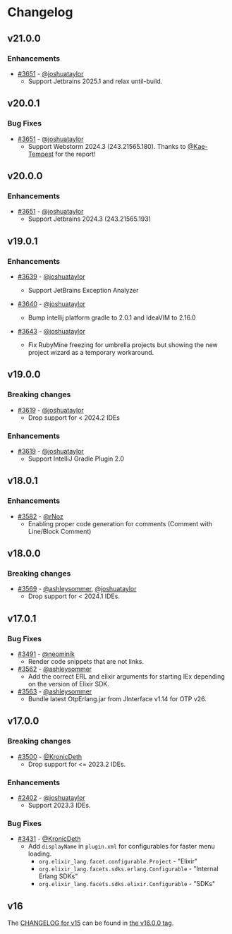 # Changelog

## v21.0.0
### Enhancements
* [#3651](https://github.com/KronicDeth/intellij-elixir/pull/3681) - [@joshuataylor](https://github.com/joshuataylor)
  * Support Jetbrains 2025.1 and relax until-build.

## v20.0.1

### Bug Fixes
* [#3651](https://github.com/KronicDeth/intellij-elixir/pull/3667) - [@joshuataylor](https://github.com/joshuataylor)
  * Support Webstorm 2024.3 (243.21565.180). Thanks to [@Kae-Tempest](https://github.com/Kae-Tempest) for the report!

## v20.0.0

### Enhancements
* [#3651](https://github.com/KronicDeth/intellij-elixir/pull/3651) - [@joshuataylor](https://github.com/joshuataylor)
  * Support Jetbrains 2024.3 (243.21565.193)

## v19.0.1

### Enhancements
* [#3639](https://github.com/KronicDeth/intellij-elixir/pull/3639) - [@joshuataylor](https://github.com/joshuataylor)
  * Support JetBrains Exception Analyzer

* [#3640](https://github.com/KronicDeth/intellij-elixir/pull/3640) - [@joshuataylor](https://github.com/joshuataylor)
  * Bump intellij platform gradle to 2.0.1 and IdeaVIM to 2.16.0

* [#3643](https://github.com/KronicDeth/intellij-elixir/pull/3643) - [@joshuataylor](https://github.com/joshuataylor)
  * Fix RubyMine freezing for umbrella projects but showing the new project wizard as a temporary workaround. 

## v19.0.0

### Breaking changes
* [#3619](https://github.com/KronicDeth/intellij-elixir/pull/3619) - [@joshuataylor](https://github.com/joshuataylor)
  * Drop support for < 2024.2 IDEs

### Enhancements
* [#3619](https://github.com/KronicDeth/intellij-elixir/pull/3619) - [@joshuataylor](https://github.com/joshuataylor)
  * Support IntelliJ Gradle Plugin 2.0

## v18.0.1
### Enhancements
* [#3582](https://github.com/KronicDeth/intellij-elixir/pull/3582) - [@rNoz](https://github.com/rNoz)
  * Enabling proper code generation for comments (Comment with Line/Block Comment)

## v18.0.0
### Breaking changes
* [#3569](https://github.com/KronicDeth/intellij-elixir/pull/3569) - [@ashleysommer](https://github.com/ashleysommer), [@joshuataylor](https://github.com/joshuataylor)
  * Drop support for < 2024.1 IDEs.

## v17.0.1

### Bug Fixes
* [#3491](https://github.com/KronicDeth/intellij-elixir/pull/3491) - [@neominik](https://github.com/neominik)
  * Render code snippets that are not links.
* [#3562](https://github.com/KronicDeth/intellij-elixir/pull/3562) - [@ashleysommer](https://github.com/ashleysommer)
  * Add the correct ERL and elixir arguments for starting IEx depending on the version of Elixir SDK.
* [#3563](https://github.com/KronicDeth/intellij-elixir/pull/3563) - [@ashleysommer](https://github.com/ashleysommer)
  * Bundle latest OtpErlang.jar from JInterface v1.14 for OTP v26.

## v17.0.0

### Breaking changes
* [#3500](https://github.com/KronicDeth/intellij-elixir/pull/3500) - [@KronicDeth](https://github.com/KronicDeth)
  * Drop support for <= 2023.2 IDEs.

### Enhancements
* [#2402](https://github.com/KronicDeth/intellij-elixir/pull/3402) - [@joshuataylor](https://github.com/joshuataylor)
  * Support 2023.3 IDEs.

### Bug Fixes
* [#3431](https://github.com/KronicDeth/intellij-elixir/pull/3431) - [@KronicDeth](https://github.com/KronicDeth)
  * Add `displayName` in `plugin.xml` for configurables for faster menu loading.
    * `org.elixir_lang.facet.configurable.Project` - "Elixir"
    * `org.elixir_lang.facets.sdks.erlang.Configurable` - "Internal Erlang SDKs"
    * `org.elixir_lang.facets.sdks.elixir.Configurable` - "SDKs"

## v16

The [CHANGELOG for v15](https://github.com/KronicDeth/intellij-elixir/blob/v15.1.0/CHANGELOG.md) can be found in [the v16.0.0 tag](https://github.com/KronicDeth/intellij-elixir/tree/v16.0.0).

